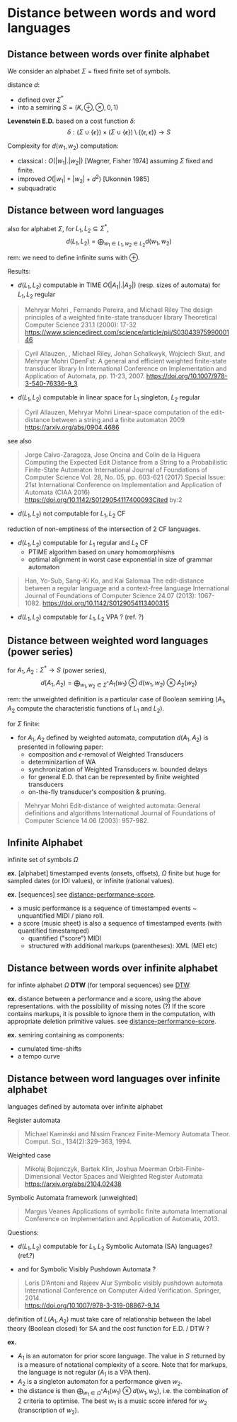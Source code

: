 # Distance between words and word languages


## Distance between words over finite alphabet
We consider an alphabet $\Sigma$ = fixed finite set of symbols.

distance $d$:
- defined over $\Sigma^*$ 
- into a semiring  $S = ( K, \oplus, \otimes, 0, 1)$

**Levenstein E.D.** 
based on a cost function $\delta$:
$$\delta: (\Sigma \cup \{ \epsilon \}) \times (\Sigma \cup \{ \epsilon \}) 
          \setminus \{ (\epsilon, \epsilon) \} \to S$$

Complexity for $d(w_1, w_2)$ computation:
  - classical : $O(|w_1| . |w_2|)$ [Wagner, Fisher 1974]
    assuming $\Sigma$ fixed and finite.
  - improved $O(|w_1| + |w_2| + d^2)$ [Ukonnen 1985]
  - subquadratic 



## Distance between word languages
also for alphabet $\Sigma$,
for $L_1, L_2 \subseteq \Sigma^*$, 
$$ d(L_1, L_2) = \bigoplus_{w_1 \in L_1, w_2 \in L_2} d(w_1, w_2) $$ 

rem: we need to define infinite sums with $\oplus$.

Results:
- $d(L_1, L_2)$ computable in TIME $O(| A_1| . | A_2 |)$ (resp. sizes of automata) for $L_1, L_2$ regular

> Mehryar Mohri , Fernando Pereira, and Michael Riley
> The design principles of a weighted finite-state transducer library
> Theoretical Computer Science 231.1 (2000): 17-32
https://www.sciencedirect.com/science/article/pii/S0304397599000146

> Cyril Allauzen, , Michael Riley, Johan Schalkwyk, Wojciech Skut, and Mehryar Mohri
> OpenFst: A general and efficient weighted finite-state transducer library
> In International Conference on Implementation and Application of Automata, pp. 11-23, 2007.
https://doi.org/10.1007/978-3-540-76336-9_3


- $d(L_1, L_2)$ computable in linear space for $L_1$ singleton, $L_2$ regular

> Cyril Allauzen, Mehryar Mohri
> Linear-space computation of the edit-distance between a string and a finite automaton
> 2009
https://arxiv.org/abs/0904.4686  

see also

> Jorge Calvo-Zaragoza, Jose Oncina and Colin de la Higuera
> Computing the Expected Edit Distance from a String to a Probabilistic Finite-State Automaton
> International Journal of Foundations of Computer Science Vol. 28, No. 05, pp. 603-621 (2017) Special Issue: 21st International Conference on Implementation and Application of Automata (CIAA 2016)
https://doi.org/10.1142/S0129054117400093Cited by:2



- $d(L_1, L_2)$ not computable for $L_1, L_2$ CF

reduction of non-emptiness of the intersection of 2 CF languages.

- $d(L_1, L_2)$ computable for $L_1$ regular and $L_2$ CF
  - PTIME algorithm based on unary homomorphisms
  - optimal alignment in worst case exponential in size of grammar automaton

> Han, Yo-Sub, Sang-Ki Ko, and Kai Salomaa
> The edit-distance between a regular language and a context-free language
> International Journal of Foundations of Computer Science 24.07 (2013): 1067-1082.
https://doi.org/10.1142/S0129054113400315

- $d(L_1, L_2)$ computable for $L_1, L_2$ VPA ?
  (ref. ?) 


## Distance between weighted word languages (power series)
for $A_1, A_2 : \Sigma^*  \to S$ (power series),
$$ d(A_1, A_2) = \bigoplus_{w_1, w_2 \in \Sigma^*} 
  A_1(w_1) \otimes d(w_1, w_2) \otimes A_2(w_2)$$ 

rem: the unweighted definition is a particular case of Boolean semiring ($A_1$, $A_2$ compute the characteristic functions of $L_1$ and $L_2$).


for $\Sigma$ finite:
- for $A_1, A_2$ defined by weighted automata, computation $d(A_1, A_2)$ is presented in following paper:
  - composition and $\epsilon$-removal of Weighted Transducers
  - determinizartion of WA
  - synchronization of Weighted Transducers w. bounded delays
  - for general E.D. that can be represented by finite weighted transducers
  - on-the-fly transducer's composition & pruning.

> Mehryar Mohri 
> Edit-distance of weighted automata: General definitions and algorithms
> International Journal of Foundations of Computer Science 14.06 (2003): 957-982.



## Infinite Alphabet
infinite set of symbols $\Omega$

**ex.**  [alphabet]
timestamped events (onsets, offsets), 
$\Omega$ finite but huge for sampled dates (or IOI values), or infinite (rational values).

**ex.** [sequences] see [distance-performance-score](distance-performance-score.md).

- a music performance is a sequence of timestamped events ~ unquantified MIDI / piano roll.
- a score (music sheet) is also a sequence of timestamped events (with quantified timestamped)
  - quantified ("score") MIDI
  - structured with additional markups (parentheses): XML (MEI etc)

## Distance between words over infinite alphabet

for infinte alphabet $\Omega$ 
**DTW** (for temporal sequences) see [DTW](DTW.md).

**ex.** distance between a performance and a score, using the above representations.
with the possibility of missing notes (?)
If the score contains markups, it is possible to ignore them in the computation, with appropriate deletion primitive values. see [distance-performance-score](distance-performance-score.md). 

**ex.** semiring containing as components:

- cumulated time-shifts
- a tempo curve

## Distance between word languages over infinite alphabet
languages defined by automata over infinite alphabet


Register automata

> Michael Kaminski and Nissim Francez
> Finite-Memory Automata
> Theor. Comput. Sci., 134(2):329–363, 1994.

Weighted case

> Mikołaj Bojanczyk, Bartek Klin, Joshua Moerman 
> Orbit-Finite-Dimensional Vector Spaces and Weighted Register Automata
https://arxiv.org/abs/2104.02438

Symbolic Automata framework (unweighted)

> Margus Veanes
> Applications of symbolic finite automata
> International Conference on Implementation and Application of Automata, 2013.

Questions:

- $d(L_1, L_2)$ computable for $L_1, L_2$ Symbolic Automata (SA) languages?
  (ref.?)
  
- and for Symbolic Visibly Pushdown Automata ?
  
> Loris D’Antoni and Rajeev Alur 
> Symbolic visibly pushdown automata
> International Conference on Computer Aided Verification. Springer, 2014.  
https://doi.org/10.1007/978-3-319-08867-9_14

definition of $L(A_1, A_2)$ must take care of relationship between the label theory (Boolean closed) for SA and the cost function for E.D. / DTW ?


**ex.** 
- $A_1$ is an automaton for prior score language. 
  The value in $S$ returned by is a measure of notational complexity of a score.
  Note that for markups, the language is not regular ($A_1$ is a VPA then).
- $A_2$ is a singleton automaton for a performance given $w_2$.
- the distance is then $\bigoplus_{w_1 \in \Omega^*} A_1(w_1) \otimes d(w_1, w_2)$, i.e. the combination of 2 criteria to optimise. 
  The best $w_1$ is a music score infered for $w_2$ (transcription of $w_2$).




